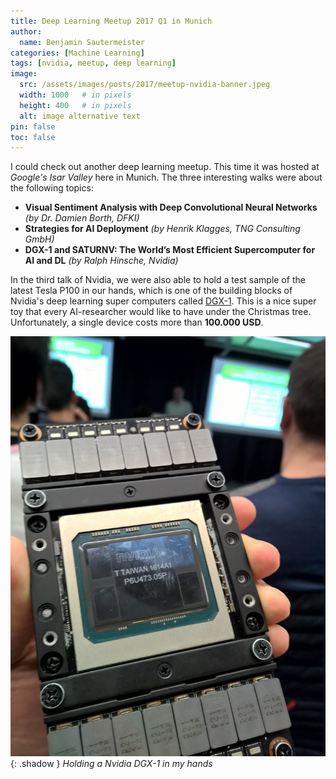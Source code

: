 ```yaml
---
title: Deep Learning Meetup 2017 Q1 in Munich
author:
  name: Benjamin Sautermeister
categories: [Machine Learning]
tags: [nvidia, meetup, deep learning]
image:
  src: /assets/images/posts/2017/meetup-nvidia-banner.jpeg
  width: 1000   # in pixels
  height: 400   # in pixels
  alt: image alternative text
pin: false
toc: false
---
```


I could check out another deep learning meetup. This time it was hosted at *Google's Isar Valley* here in Munich.
The three interesting walks were about the following topics:

- **Visual Sentiment Analysis with Deep Convolutional Neural Networks** *(by Dr. Damien Borth, DFKI)*
- **Strategies for AI Deployment** *(by Henrik Klagges, TNG Consulting GmbH)*
- **DGX-1 and SATURNV: The World’s Most Efficient Supercomputer for AI and DL** *(by Ralph Hinsche, Nvidia)*

In the third talk of Nvidia, we were also able to hold a test sample of the latest Tesla P100 in our hands,
which is one of the building blocks of Nvidia's deep learning super computers called
[DGX-1](http://www.nvidia.com/object/deep-learning-system.html). This is a nice super toy that every AI-researcher would like
to have under the Christmas tree. Unfortunately, a single device costs more than **100.000 USD**.

![Nvidia DGX-1](/assets/images/posts/2017/meetup-nvidia-dgx1.jpeg){: .shadow }
_Holding a Nvidia DGX-1 in my hands_